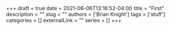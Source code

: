 +++ 
draft = true
date = 2021-06-06T13:16:52-04:00
title = "First"
description = ""
slug = ""
authors = ['Brian Knight']
tags = ['stuff']
categories = []
externalLink = ""
series = []
+++
